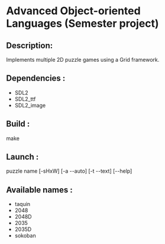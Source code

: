 # Advanced Object-oriented Languages (Semester project)

## Description:
Implements multiple 2D puzzle games using a Grid framework.

## Dependencies :
* SDL2
* SDL2_ttf
* SDL2_image

## Build :
make

## Launch :
puzzle name [-sHxW] [-a --auto] [-t --text] [--help]

## Available names :
* taquin
* 2048
* 2048D
* 2035
* 2035D
* sokoban
